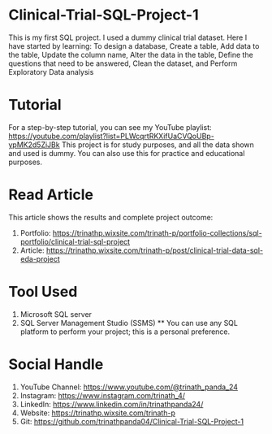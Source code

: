 # Clinical-Trial-SQL-Project-1
This is my first SQL project. I used a dummy clinical trial dataset. Here I have started by learning: To design a database, Create a table, Add data to the table, Update the column name, Alter the data in the table, Define the questions that need to be answered, Clean the dataset, and Perform Exploratory Data analysis

# Tutorial
For a step-by-step tutorial, you can see my YouTube playlist: https://youtube.com/playlist?list=PLWcqrtRKXifUaCVQoUBp-ypMK2d5ZiJBk
This project is for study purposes, and all the data shown and used is dummy. You can also use this for practice and educational purposes.

# Read Article
This article shows the results and complete project outcome:
1. Portfolio: https://trinathp.wixsite.com/trinath-p/portfolio-collections/sql-portfolio/clinical-trial-sql-project
2. Article: https://trinathp.wixsite.com/trinath-p/post/clinical-trial-data-sql-eda-project

# Tool Used
1. Microsoft SQL server
2. SQL Server Management Studio (SSMS)
** You can use any SQL platform to perform your project; this is a personal preference.
   
# Social Handle
1.	YouTube Channel: https://www.youtube.com/@trinath_panda_24
2.	Instagram: https://www.instagram.com/trinath_4/
3.	LinkedIn: https://www.linkedin.com/in/trinathpanda24/
4.	Website: https://trinathp.wixsite.com/trinath-p
5.	Git: https://github.com/trinathpanda04/Clinical-Trial-SQL-Project-1
